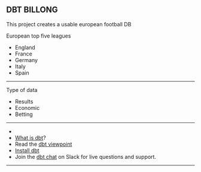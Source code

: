 
DBT BILLONG
---

This project creates a usable european football DB


European top five leagues
- England
- France
- Germany
- Italy
- Spain
-----------------------

Type of data
- Results
- Economic
- Betting

----------------------

- 
- [What is dbt](https://dbt.readme.io/docs/overview)?
- Read the [dbt viewpoint](https://dbt.readme.io/docs/viewpoint)
- [Install dbt](https://dbt.readme.io/docs/installation)
- Join the [dbt chat](http://ac-slackin.herokuapp.com/) on Slack for live questions and support.

---


